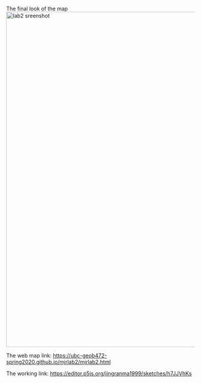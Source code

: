 The final look of the map
<img width="898" alt="lab2 sreenshot" src="https://user-images.githubusercontent.com/59896936/76237745-fd1d8300-61eb-11ea-81a9-68199b225b09.png">

The web map link: https://ubc-geob472-spring2020.github.io/mjrlab2/mjrlab2.html

The working link: https://editor.p5js.org/jingranma1999/sketches/h7JJVhKs
